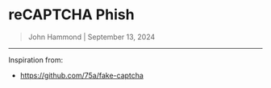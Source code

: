 # reCAPTCHA Phish

> John Hammond | September 13, 2024

------------------------------


Inspiration from:

* https://github.com/75a/fake-captcha